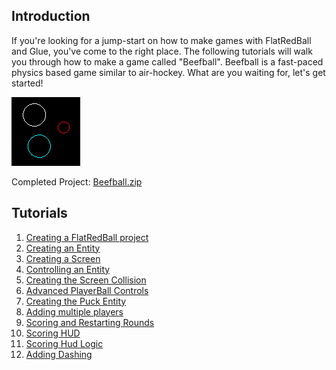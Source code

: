 ## Introduction

If you're looking for a jump-start on how to make games with FlatRedBall and Glue, you've come to the right place. The following tutorials will walk you through how to make a game called "Beefball". Beefball is a fast-paced physics based game similar to air-hockey. What are you waiting for, let's get started!

[![](/media/2016-12-img_585345a4df251.png)](/documentation/tutorials/tutorials-beefball.md)

Completed Project: [Beefball.zip](/content/Tutorials/Beefball.zip "Beefball.zip")

## Tutorials

1.  [Creating a FlatRedBall project](/documentation/tutorials/tutorials-beefball/tutorials-beefball-creating-a-glue-project.md "Tutorials:Beefball:Creating a Glue project")
2.  [Creating an Entity](/documentation/tutorials/tutorials-beefball/tutorials-beefball-creating-an-entity.md "Tutorials:Beefball:Creating an Entity")
3.  [Creating a Screen](/documentation/tutorials/tutorials-beefball/tutorials-beefball-creating-a-screen.md "Tutorials:Beefball:Creating a Screen")
4.  [Controlling an Entity](/documentation/tutorials/tutorials-beefball/tutorials-beefball-controlling-an-entity.md "Tutorials:Beefball:Controlling an Entity")
5.  [Creating the Screen Collision](/documentation/tutorials/tutorials-beefball/tutorials-beefball-creating-the-screen-collision.md "Tutorials:Beefball:Creating the Screen Collision")
6.  [Advanced PlayerBall Controls](/documentation/tutorials/tutorials-beefball/tutorials-beefball-advanced-playerball-controls.md "Tutorials:Beefball:Advanced PlayerBall Controls")
7.  [Creating the Puck Entity](/documentation/tutorials/tutorials-beefball/tutorials-beefball-creating-the-puck-entity.md "Tutorials:Beefball:Creating the Puck Entity")
8.  [Adding multiple players](/documentation/tutorials/tutorials-beefball/tutorials-beefball-adding-multiple-players.md "Tutorials:Beefball:Adding multiple players")
9.  [Scoring and Restarting Rounds](/documentation/tutorials/tutorials-beefball/tutorials-beefball-scoring-and-restarting-rounds.md "Tutorials:Beefball:Scoring and Restarting Rounds")
10. [Scoring HUD](/documentation/tutorials/tutorials-beefball/tutorials-beefball-scoring-hud.md "Tutorials:Beefball:Scoring HUD")
11. [Scoring Hud Logic](/documentation/tutorials/tutorials-beefball/tutorials-beefball-scoring-hud-logic.md "Tutorials:Beefball:Scoring Hud Logic")
12. [Adding Dashing](/documentation/tutorials/tutorials-beefball/tutorials-beefball-adding-dashing.md "Tutorials:Beefball:Adding Dashing")
